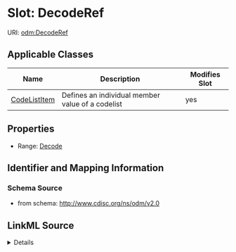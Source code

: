 # Slot: DecodeRef

URI: [odm:DecodeRef](http://www.cdisc.org/ns/odm/v2.0/DecodeRef)



<!-- no inheritance hierarchy -->




## Applicable Classes

| Name | Description | Modifies Slot |
| --- | --- | --- |
[CodeListItem](CodeListItem.md) | Defines an individual member value of a codelist |  yes  |







## Properties

* Range: [Decode](Decode.md)





## Identifier and Mapping Information







### Schema Source


* from schema: http://www.cdisc.org/ns/odm/v2.0




## LinkML Source

<details>
```yaml
name: DecodeRef
from_schema: http://www.cdisc.org/ns/odm/v2.0
rank: 1000
identifier: false
alias: DecodeRef
domain_of:
- CodeListItem
range: Decode

```
</details>
